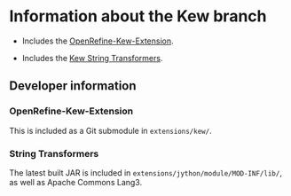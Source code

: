 # Information about the Kew branch

* Includes the [OpenRefine-Kew-Extension](https://github.com/RBGKew/OpenRefine-Kew-Extension).

* Includes the [Kew String Transformers](https://github.com/RBGKew/String-Transformers).

## Developer information

### OpenRefine-Kew-Extension

This is included as a Git submodule in `extensions/kew/`.

### String Transformers

The latest built JAR is included in `extensions/jython/module/MOD-INF/lib/`, as well as Apache Commons Lang3.

